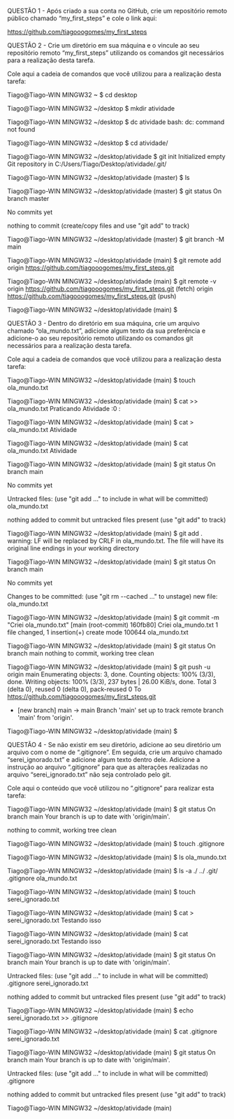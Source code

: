 QUESTÃO 1 - Após criado a sua conta no GitHub, crie um repositório remoto público chamado “my_first_steps” e cole o link aqui:

https://github.com/tiagooogomes/my_first_steps


QUESTÃO 2 - Crie um diretório em sua máquina e o vincule ao seu repositório remoto “my_first_steps” utilizando os comandos git necessários para a realização desta tarefa.

Cole aqui a cadeia de comandos que você utilizou para a realização desta tarefa:

Tiago@Tiago-WIN MINGW32 ~
$ cd desktop

Tiago@Tiago-WIN MINGW32 ~/desktop
$ mkdir atividade

Tiago@Tiago-WIN MINGW32 ~/desktop
$ dc atividade
bash: dc: command not found

Tiago@Tiago-WIN MINGW32 ~/desktop
$ cd atividade/

Tiago@Tiago-WIN MINGW32 ~/desktop/atividade
$ git init
Initialized empty Git repository in C:/Users/Tiago/Desktop/atividade/.git/

Tiago@Tiago-WIN MINGW32 ~/desktop/atividade (master)
$ ls

Tiago@Tiago-WIN MINGW32 ~/desktop/atividade (master)
$ git status
On branch master

No commits yet

nothing to commit (create/copy files and use "git add" to track)

Tiago@Tiago-WIN MINGW32 ~/desktop/atividade (master)
$ git branch -M main

Tiago@Tiago-WIN MINGW32 ~/desktop/atividade (main)
$ git remote add origin https://github.com/tiagooogomes/my_first_steps.git

Tiago@Tiago-WIN MINGW32 ~/desktop/atividade (main)
$ git remote -v
origin  https://github.com/tiagooogomes/my_first_steps.git (fetch)
origin  https://github.com/tiagooogomes/my_first_steps.git (push)

Tiago@Tiago-WIN MINGW32 ~/desktop/atividade (main)
$



QUESTÃO 3 - Dentro do diretório em sua máquina, crie um arquivo chamado “ola_mundo.txt”, adicione algum texto da sua preferência e adicione-o ao seu repositório remoto utilizando os comandos git necessários para a realização desta tarefa. 

Cole aqui a cadeia de comandos que você utilizou para a realização desta tarefa:

Tiago@Tiago-WIN MINGW32 ~/desktop/atividade (main)
$ touch ola_mundo.txt

Tiago@Tiago-WIN MINGW32 ~/desktop/atividade (main)
$ cat >> ola_mundo.txt
Praticando Atividade :0 :


Tiago@Tiago-WIN MINGW32 ~/desktop/atividade (main)
$ cat > ola_mundo.txt
Atividade


Tiago@Tiago-WIN MINGW32 ~/desktop/atividade (main)
$ cat ola_mundo.txt
Atividade

Tiago@Tiago-WIN MINGW32 ~/desktop/atividade (main)
$ git status
On branch main

No commits yet

Untracked files:
  (use "git add <file>..." to include in what will be committed)
        ola_mundo.txt

nothing added to commit but untracked files present (use "git add" to track)

Tiago@Tiago-WIN MINGW32 ~/desktop/atividade (main)
$ git add .
warning: LF will be replaced by CRLF in ola_mundo.txt.
The file will have its original line endings in your working directory

Tiago@Tiago-WIN MINGW32 ~/desktop/atividade (main)
$ git status
On branch main

No commits yet

Changes to be committed:
  (use "git rm --cached <file>..." to unstage)
        new file:   ola_mundo.txt

Tiago@Tiago-WIN MINGW32 ~/desktop/atividade (main)
$ git commit -m "Criei ola_mundo.txt"
[main (root-commit) 160fb80] Criei ola_mundo.txt
 1 file changed, 1 insertion(+)
 create mode 100644 ola_mundo.txt

Tiago@Tiago-WIN MINGW32 ~/desktop/atividade (main)
$ git status
On branch main
nothing to commit, working tree clean


Tiago@Tiago-WIN MINGW32 ~/desktop/atividade (main)
$ git push -u origin main
Enumerating objects: 3, done.
Counting objects: 100% (3/3), done.
Writing objects: 100% (3/3), 237 bytes | 26.00 KiB/s, done.
Total 3 (delta 0), reused 0 (delta 0), pack-reused 0
To https://github.com/tiagooogomes/my_first_steps.git
 * [new branch]      main -> main
Branch 'main' set up to track remote branch 'main' from 'origin'.

Tiago@Tiago-WIN MINGW32 ~/desktop/atividade (main)
$



QUESTÃO 4 - Se não existir em seu diretório, adicione ao seu diretório um arquivo com o nome de “.gitignore”. Em seguida, crie um arquivo chamado “serei_ignorado.txt” e adicione algum texto dentro dele. Adicione a instrução ao arquivo “.gitignore” para que as alterações realizadas no arquivo “serei_ignorado.txt” não seja controlado pelo git. 

Cole aqui o conteúdo que você utilizou no “.gitignore” para realizar esta tarefa:

Tiago@Tiago-WIN MINGW32 ~/desktop/atividade (main)
$ git status
On branch main
Your branch is up to date with 'origin/main'.

nothing to commit, working tree clean

Tiago@Tiago-WIN MINGW32 ~/desktop/atividade (main)
$ touch .gitignore

Tiago@Tiago-WIN MINGW32 ~/desktop/atividade (main)
$ ls
ola_mundo.txt

Tiago@Tiago-WIN MINGW32 ~/desktop/atividade (main)
$ ls -a
./  ../  .git/  .gitignore  ola_mundo.txt

Tiago@Tiago-WIN MINGW32 ~/desktop/atividade (main)
$ touch serei_ignorado.txt

Tiago@Tiago-WIN MINGW32 ~/desktop/atividade (main)
$ cat > serei_ignorado.txt
Testando isso

Tiago@Tiago-WIN MINGW32 ~/desktop/atividade (main)
$ cat serei_ignorado.txt
Testando isso

Tiago@Tiago-WIN MINGW32 ~/desktop/atividade (main)
$ git status
On branch main
Your branch is up to date with 'origin/main'.

Untracked files:
  (use "git add <file>..." to include in what will be committed)
        .gitignore
        serei_ignorado.txt

nothing added to commit but untracked files present (use "git add" to track)

Tiago@Tiago-WIN MINGW32 ~/desktop/atividade (main)
$ echo serei_ignorado.txt >> .gitignore

Tiago@Tiago-WIN MINGW32 ~/desktop/atividade (main)
$ cat .gitignore
serei_ignorado.txt

Tiago@Tiago-WIN MINGW32 ~/desktop/atividade (main)
$ git status
On branch main
Your branch is up to date with 'origin/main'.

Untracked files:
  (use "git add <file>..." to include in what will be committed)
        .gitignore

nothing added to commit but untracked files present (use "git add" to track)

Tiago@Tiago-WIN MINGW32 ~/desktop/atividade (main)
